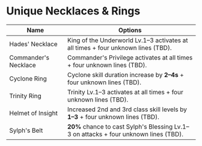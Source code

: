 # Unique Necklaces & Rings
Name | Options
---|---
Hades' Necklace | King of the Underworld Lv.1–3 activates at all times + four unknown lines (TBD).
Commander's Necklace | Commander's Privilege activates at all times + four unknown lines (TBD).
Cyclone Ring | Cyclone skill duration increase by **2–4s** + four unknown lines (TBD).
Trinity Ring | Trinity Lv.1–3 activates at all times + four unknown lines (TBD).
Helmet of Insight | Increased 2nd and 3rd class skill levels by **1–3** + four unknown lines (TBD).
Sylph's Belt | **20%** chance to cast Sylph's Blessing Lv.1–3 on attacks + four unknown lines (TBD).
